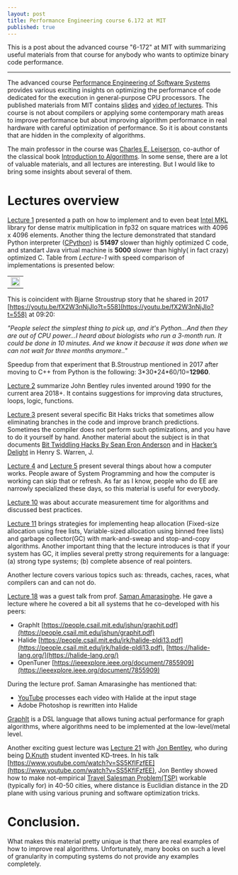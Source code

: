 ```yaml
---
layout: post
title: Performance Engineering course 6.172 at MIT
published: true
---
```


This is a post about the advanced course "6-172" at MIT with summarizing useful materials from that course for anybody who wants to optimize binary code performance.

---

The advanced course [Performance Engineering of Software Systems](https://ocw.mit.edu/courses/electrical-engineering-and-computer-science/6-172-performance-engineering-of-software-systems-fall-2018/index.htm) provides various exciting insights on optimizing the performance of code dedicated for the execution in general-purpose CPU processors. The published materials from MIT contains [slides](https://ocw.mit.edu/courses/electrical-engineering-and-computer-science/6-172-performance-engineering-of-software-systems-fall-2018/lecture-slides/) and [video of lectures](https://www.youtube.com/playlist?list=PLUl4u3cNGP63VIBQVWguXxZZi0566y7Wf). This course is not about compilers or applying some contemporary math areas to improve performance but about improving algorithm performance in real hardware with careful optimization of performance. So it is about constants that are hidden in the complexity of algorithms.

The main professor in the course was [Charles E. Leiserson](https://en.wikipedia.org/wiki/Charles_E._Leiserson), co-author of the classical book [Introduction to Algorithms](https://www.amazon.com/Introduction-Algorithms-3rd-MIT-Press/dp/0262033844). In some sense, there are a lot of valuable materials, and all lectures are interesting. But I would like to bring some insights about several of them.

# Lectures overview

[Lecture 1](https://ocw.mit.edu/courses/electrical-engineering-and-computer-science/6-172-performance-engineering-of-software-systems-fall-2018/lecture-slides/MIT6_172F18_lec1.pdf) presented a path on how to implement and to even beat [Intel MKL](https://en.wikipedia.org/wiki/Math_Kernel_Library) library for dense matrix multiplication in fp32 on square matrices with 4096 x 4096 elements.
Another thing the lecture demonstrated that standard Python interpreter ([CPython](https://github.com/python/cpython)) is **51497** slower than highly optimized C code, and standart Java virtual machine is **5000** slower than highly( in fact crazy) optimized C. Table from *Lecture-1* with speed comparison of implementations is presented below:

<table>
<tr><td> <img width="100%" src="https://burlachenkok.github.io/images/blas_compare_speed_of_impl.png"/> </td></tr>
</table>

This is coincident with Bjarne Stroustrup story that he shared in 2017 [https://youtu.be/fX2W3nNjJIo?t=558](https://youtu.be/fX2W3nNjJIo?t=558) at 09:20:

*"People select the simplest thing to pick up, and it's Python...And then they are out of CPU power...I heard about biologists who run a 3-month run. It could be done in 10 minutes. And we know it because it was done when we can not wait for three months anymore.."*

Speedup from that experiment that B.Stroustrup mentioned in 2017 after moving to C++ from Python is the following: 3\*30\*24\*60/10=**12960**.

[Lecture 2](https://ocw.mit.edu/courses/electrical-engineering-and-computer-science/6-172-performance-engineering-of-software-systems-fall-2018/lecture-slides/MIT6_172F18_lec2.pdf) summarize John Bentley rules invented around 1990 for the current area 2018+. It contains suggestions for improving data structures, loops, logic, functions.

[Lecture 3](https://ocw.mit.edu/courses/electrical-engineering-and-computer-science/6-172-performance-engineering-of-software-systems-fall-2018/lecture-slides/MIT6_172F18_lec3.pdf) present several specific Bit Haks tricks that sometimes allow eliminating branches in the code and improve branch predictions. Sometimes the compiler does not perform such optimizations, and you have to do it yourself by hand.
Another material about the subject is in that documents [Bit Twiddling Hacks By Sean Eron Anderson](http://graphics.stanford.edu/~seander/bithacks.html) and in [Hacker’s Delight](https://doc.lagout.org/security/Hackers%20Delight.pdf) in Henry S. Warren, J.

[Lecture 4](https://ocw.mit.edu/courses/electrical-engineering-and-computer-science/6-172-performance-engineering-of-software-systems-fall-2018/lecture-slides/MIT6_172F18_lec4.pdf) and [Lecture 5](https://ocw.mit.edu/courses/electrical-engineering-and-computer-science/6-172-performance-engineering-of-software-systems-fall-2018/lecture-slides/MIT6_172F18_lec5.pdf) present several things about how a computer works. People aware of System Programming and how the computer is working can skip that or refresh. As far as I know, people who do EE are narrowly specialized these days, so this material is useful for everybody.

[Lecture 10](https://ocw.mit.edu/courses/electrical-engineering-and-computer-science/6-172-performance-engineering-of-software-systems-fall-2018/lecture-slides/MIT6_172F18_lec10.pdf) was about accurate measurement time for algorithms and discussed best practices.

[Lecture 11](https://ocw.mit.edu/courses/electrical-engineering-and-computer-science/6-172-performance-engineering-of-software-systems-fall-2018/lecture-slides/MIT6_172F18_lec11.pdf) brings strategies for implementing heap allocation (Fixed-size allocation using free lists, Variable-sized allocation using binned free lists) and garbage collector(GC) with mark-and-sweap and stop-and-copy algorithms. Another important thing that the lecture introduces is that if your system has GC, it implies several pretty strong requirements for a language: (a) strong type systems; (b) complete absence of real pointers.

Another lecture covers various topics such as: threads, caches, races, what compilers can and can not do. 

[Lecture 18](https://ocw.mit.edu/courses/electrical-engineering-and-computer-science/6-172-performance-engineering-of-software-systems-fall-2018/lecture-slides/MIT6_172F18_lec18.pdf) was a guest talk from prof. [Saman Amarasinghe](https://people.csail.mit.edu/saman/). He gave a lecture where he covered a bit all systems that he co-developed with his peers:

* GraphIt  [https://people.csail.mit.edu/jshun/graphit.pdf](https://people.csail.mit.edu/jshun/graphit.pdf)
* Halide    [https://people.csail.mit.edu/jrk/halide-pldi13.pdf](https://people.csail.mit.edu/jrk/halide-pldi13.pdf), [https://halide-lang.org/](https://halide-lang.org/)
* OpenTuner [https://ieeexplore.ieee.org/document/7855909](https://ieeexplore.ieee.org/document/7855909)

During the lecture prof. Saman Amarasinghe has mentioned that:

* [YouTube](https://youtube.com/) processes each video with Halide at the input stage
* Adobe Photoshop is rewritten into Halide

[GraphIt](https://people.csail.mit.edu/jshun/graphit.pdf) is a DSL language that allows tuning actual performance for graph algorithms, where algorithms need to be implemented at the low-level/metal level.

Another exciting guest lecture was [Lecture 21](https://ocw.mit.edu/courses/electrical-engineering-and-computer-science/6-172-performance-engineering-of-software-systems-fall-2018/lecture-slides/MIT6_172F18_lec21.pdf) with [Jon Bentley](https://en.wikipedia.org/wiki/Jon_Bentley_(computer_scientist)), who during being [D.Knuth](https://en.wikipedia.org/wiki/Donald_Knuth) student invented KD-trees.
In his talk [https://www.youtube.com/watch?v=SS5KfIFzfEE](https://www.youtube.com/watch?v=SS5KfIFzfEE), Jon Bentley showed how to make not-empirical [Travel Salesman Problem(TSP)](https://en.wikipedia.org/wiki/Travelling_salesman_problem) workable (typically for) in 40-50 cities, where distance is Euclidian distance in the 2D plane with using various pruning and software optimization tricks.



# Conclusion.

What makes this material pretty unique is that there are real examples of how to improve real algorithms. Unfortunately, many books on such a level of granularity in computing systems do not provide any examples completely.  

